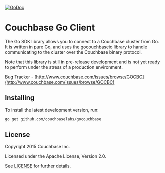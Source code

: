[![GoDoc](https://godoc.org/github.com/couchbaselabs/gocouchbase?status.png)](https://godoc.org/github.com/couchbaselabs/gocouchbase) 

# Couchbase Go Client

The Go SDK library allows you to connect to a Couchbase cluster from
Go. It is written in pure Go, and uses the gocouchbaseio library to
handle communicating to the cluster over the Couchbase binary
protocol.

Note that this library is still in pre-release development and is not
yet ready to perform under the stress of a production environment.

Bug Tracker - [http://www.couchbase.com/issues/browse/GOCBC](http://www.couchbase.com/issues/browse/GOCBC)


## Installing

To install the latest development version, run:
```bash
go get github.com/couchbaselabs/gocouchbase
```


## License
Copyright 2015 Couchbase Inc.

Licensed under the Apache License, Version 2.0.

See
[LICENSE](https://github.com/couchbase/couchnode/blob/master/LICENSE)
for further details.
